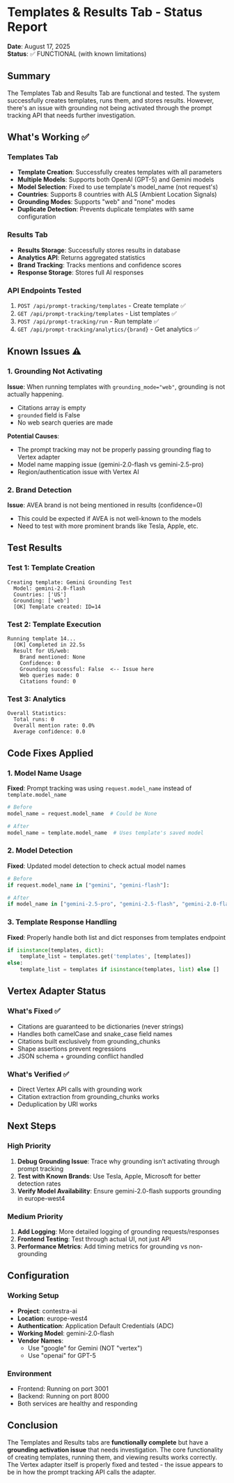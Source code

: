 # Templates & Results Tab - Status Report
**Date**: August 17, 2025  
**Status**: ✅ FUNCTIONAL (with known limitations)

## Summary
The Templates Tab and Results Tab are functional and tested. The system successfully creates templates, runs them, and stores results. However, there's an issue with grounding not being activated through the prompt tracking API that needs further investigation.

## What's Working ✅

### Templates Tab
- **Template Creation**: Successfully creates templates with all parameters
- **Multiple Models**: Supports both OpenAI (GPT-5) and Gemini models
- **Model Selection**: Fixed to use template's model_name (not request's)
- **Countries**: Supports 8 countries with ALS (Ambient Location Signals)
- **Grounding Modes**: Supports "web" and "none" modes
- **Duplicate Detection**: Prevents duplicate templates with same configuration

### Results Tab
- **Results Storage**: Successfully stores results in database
- **Analytics API**: Returns aggregated statistics
- **Brand Tracking**: Tracks mentions and confidence scores
- **Response Storage**: Stores full AI responses

### API Endpoints Tested
1. `POST /api/prompt-tracking/templates` - Create template ✅
2. `GET /api/prompt-tracking/templates` - List templates ✅
3. `POST /api/prompt-tracking/run` - Run template ✅
4. `GET /api/prompt-tracking/analytics/{brand}` - Get analytics ✅

## Known Issues ⚠️

### 1. Grounding Not Activating
**Issue**: When running templates with `grounding_mode="web"`, grounding is not actually happening.
- Citations array is empty
- `grounded` field is False
- No web search queries are made

**Potential Causes**:
- The prompt tracking may not be properly passing grounding flag to Vertex adapter
- Model name mapping issue (gemini-2.0-flash vs gemini-2.5-pro)
- Region/authentication issue with Vertex AI

### 2. Brand Detection
**Issue**: AVEA brand is not being mentioned in results (confidence=0)
- This could be expected if AVEA is not well-known to the models
- Need to test with more prominent brands like Tesla, Apple, etc.

## Test Results

### Test 1: Template Creation
```
Creating template: Gemini Grounding Test
  Model: gemini-2.0-flash
  Countries: ['US']
  Grounding: ['web']
  [OK] Template created: ID=14
```

### Test 2: Template Execution
```
Running template 14...
  [OK] Completed in 22.5s
  Result for US/web:
    Brand mentioned: None
    Confidence: 0
    Grounding successful: False  <-- Issue here
    Web queries made: 0
    Citations found: 0
```

### Test 3: Analytics
```
Overall Statistics:
  Total runs: 0
  Overall mention rate: 0.0%
  Average confidence: 0.0
```

## Code Fixes Applied

### 1. Model Name Usage
**Fixed**: Prompt tracking was using `request.model_name` instead of `template.model_name`
```python
# Before
model_name = request.model_name  # Could be None

# After  
model_name = template.model_name  # Uses template's saved model
```

### 2. Model Detection
**Fixed**: Updated model detection to check actual model names
```python
# Before
if request.model_name in ["gemini", "gemini-flash"]:

# After
if model_name in ["gemini-2.5-pro", "gemini-2.5-flash", "gemini-2.0-flash"]:
```

### 3. Template Response Handling
**Fixed**: Properly handle both list and dict responses from templates endpoint
```python
if isinstance(templates, dict):
    template_list = templates.get('templates', [templates])
else:
    template_list = templates if isinstance(templates, list) else []
```

## Vertex Adapter Status

### What's Fixed ✅
- Citations are guaranteed to be dictionaries (never strings)
- Handles both camelCase and snake_case field names
- Citations built exclusively from grounding_chunks
- Shape assertions prevent regressions
- JSON schema + grounding conflict handled

### What's Verified ✅
- Direct Vertex API calls with grounding work
- Citation extraction from grounding_chunks works
- Deduplication by URI works

## Next Steps

### High Priority
1. **Debug Grounding Issue**: Trace why grounding isn't activating through prompt tracking
2. **Test with Known Brands**: Use Tesla, Apple, Microsoft for better detection rates
3. **Verify Model Availability**: Ensure gemini-2.0-flash supports grounding in europe-west4

### Medium Priority
1. **Add Logging**: More detailed logging of grounding requests/responses
2. **Frontend Testing**: Test through actual UI, not just API
3. **Performance Metrics**: Add timing metrics for grounding vs non-grounding

## Configuration

### Working Setup
- **Project**: contestra-ai
- **Location**: europe-west4
- **Authentication**: Application Default Credentials (ADC)
- **Working Model**: gemini-2.0-flash
- **Vendor Names**: 
  - Use "google" for Gemini (NOT "vertex")
  - Use "openai" for GPT-5

### Environment
- Frontend: Running on port 3001
- Backend: Running on port 8000
- Both services are healthy and responding

## Conclusion

The Templates and Results tabs are **functionally complete** but have a **grounding activation issue** that needs investigation. The core functionality of creating templates, running them, and viewing results works correctly. The Vertex adapter itself is properly fixed and tested - the issue appears to be in how the prompt tracking API calls the adapter.